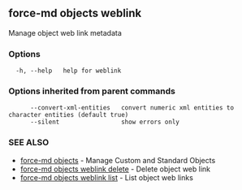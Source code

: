 ## force-md objects weblink

Manage object web link metadata

### Options

```
  -h, --help   help for weblink
```

### Options inherited from parent commands

```
      --convert-xml-entities   convert numeric xml entities to character entities (default true)
      --silent                 show errors only
```

### SEE ALSO

* [force-md objects](force-md_objects.md)	 - Manage Custom and Standard Objects
* [force-md objects weblink delete](force-md_objects_weblink_delete.md)	 - Delete object web link
* [force-md objects weblink list](force-md_objects_weblink_list.md)	 - List object web links

